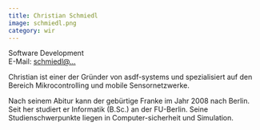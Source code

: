 ```yaml
---
title: Christian Schmiedl
image: schmiedl.png
category: wir
---
```

Software Development  
E-Mail: [schmiedl@...](mailto:schmiedl@asdf-systems.de)

Christian ist einer der Gründer von asdf-systems und spezialisiert auf den Bereich Mikrocontrolling und mobile Sensornetzwerke.

Nach seinem Abitur kann der gebürtige Franke im Jahr 2008 nach Berlin. Seit her studiert er Informatik (B.Sc.) an der FU-Berlin. Seine Studienschwerpunkte liegen in Computer-sicherheit und Simulation.
